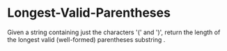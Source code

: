 # Longest-Valid-Parentheses
Given a string containing just the characters '(' and ')', return the length of the longest valid (well-formed) parentheses  substring .    
